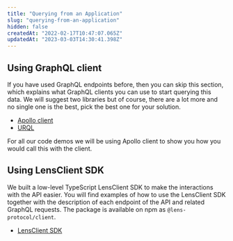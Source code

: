 ```yaml
---
title: "Querying from an Application"
slug: "querying-from-an-application"
hidden: false
createdAt: "2022-02-17T10:47:07.065Z"
updatedAt: "2023-03-03T14:30:41.398Z"
---
```

## Using GraphQL client

If you have used GraphQL endpoints before, then you can skip this section, which explains what GraphQL clients you can use to start querying this data. We will suggest two libraries but of course, there are a lot more and no single one is the best, pick the best one for your solution. 

- [Apollo client](doc:apollo-client) 
- [URQL](doc:urql) 

For all our code demos we will be using Apollo client to show you how you would call this with the client.

## Using LensClient SDK

We built a low-level TypeScript LensClient SDK to make the interactions with the API easier. You will find examples of how to use the LensClient SDK together with the description of each endpoint of the API and related GraphQL requests. The package is available on npm as `@lens-protocol/client`.

- [LensClient SDK](doc:lensclient-sdk)